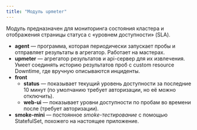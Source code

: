 ```yaml
---
title: "Модуль upmeter"
---
```


Модуль предназначен для мониторинга состояния кластера и отображения страницы статуса с «уровнем доступности» (SLA).

- **agent** — программа, которая периодически запускает пробы и отправляет результаты в агрегатор. Работает на мастерах.
- **upmeter** — агрегатор результатов и api-сервер для их извлечения. Умеет соединять историю результатов проб с custom resource Downtime, где вручную описываются инциденты.
- **front**
    - **status** — показывает текущий уровень доступности за последние 10 минут (по умолчанию требует авторизации, но её можно отключить).
    - **web-ui** — показывает уровни доступности по пробам во времени после (требует авторизации).
- **smoke-mini** — постоянное *smoke-тестирование* с помощью StatefulSet, похожего на настоящее приложение.
